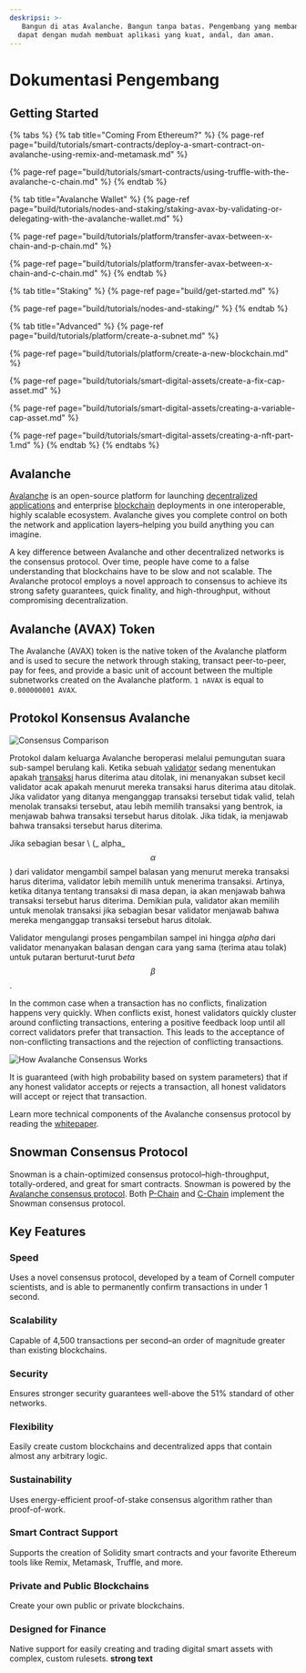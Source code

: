```yaml
---
deskripsi: >-
   Bangun di atas Avalanche. Bangun tanpa batas. Pengembang yang membangun di atas Avalanche
  dapat dengan mudah membuat aplikasi yang kuat, andal, dan aman.
---
```


# Dokumentasi Pengembang

## Getting Started

{% tabs %}
{% tab title="Coming From Ethereum?" %}
{% page-ref page="build/tutorials/smart-contracts/deploy-a-smart-contract-on-avalanche-using-remix-and-metamask.md" %}

{% page-ref page="build/tutorials/smart-contracts/using-truffle-with-the-avalanche-c-chain.md" %}
{% endtab %}

{% tab title="Avalanche Wallet" %}
{% page-ref page="build/tutorials/nodes-and-staking/staking-avax-by-validating-or-delegating-with-the-avalanche-wallet.md" %}

{% page-ref page="build/tutorials/platform/transfer-avax-between-x-chain-and-p-chain.md" %}

{% page-ref page="build/tutorials/platform/transfer-avax-between-x-chain-and-c-chain.md" %}
{% endtab %}

{% tab title="Staking" %}
{% page-ref page="build/get-started.md" %}

{% page-ref page="build/tutorials/nodes-and-staking/" %}
{% endtab %}

{% tab title="Advanced" %}
{% page-ref page="build/tutorials/platform/create-a-subnet.md" %}

{% page-ref page="build/tutorials/platform/create-a-new-blockchain.md" %}

{% page-ref page="build/tutorials/smart-digital-assets/create-a-fix-cap-asset.md" %}

{% page-ref page="build/tutorials/smart-digital-assets/creating-a-variable-cap-asset.md" %}

{% page-ref page="build/tutorials/smart-digital-assets/creating-a-nft-part-1.md" %}
{% endtab %}
{% endtabs %}

## Avalanche

[Avalanche](https://avax.network) is an open-source platform for launching [decentralized applications](https://support.avalabs.org/en/articles/4587146-what-is-a-decentralized-application-dapp) and enterprise [blockchain](http://support.avalabs.org/en/articles/4064677-what-is-a-blockchain) deployments in one interoperable, highly scalable ecosystem. Avalanche gives you complete control on both the network and application layers–helping you build anything you can imagine.

A key difference between Avalanche and other decentralized networks is the consensus protocol. Over time, people have come to a false understanding that blockchains have to be slow and not scalable. The Avalanche protocol employs a novel approach to consensus to achieve its strong safety guarantees, quick finality, and high-throughput, without compromising decentralization.

## Avalanche \(AVAX\) Token

The Avalanche \(AVAX\) token is the native token of the Avalanche platform and is used to secure the network through staking, transact peer-to-peer, pay for fees, and provide a basic unit of account between the multiple subnetworks created on the Avalanche platform. `1 nAVAX` is equal to `0.000000001 AVAX`.

## Protokol Konsensus Avalanche

![Consensus Comparison](.gitbook/assets/consensus-comparison.png)

Protokol dalam keluarga Avalanche beroperasi melalui pemungutan suara sub-sampel berulang kali. Ketika sebuah [validator](http://support.avalabs.org/en/articles/4064704-what-is-a-blockchain-validator) sedang menentukan apakah [transaksi](http://support.avalabs.org/en/articles/4587384-what-is-a-transaction) harus diterima atau ditolak, ini menanyakan subset kecil validator acak apakah menurut mereka transaksi harus diterima atau ditolak. Jika validator yang ditanya menganggap transaksi tersebut tidak valid, telah menolak transaksi tersebut, atau lebih memilih transaksi yang bentrok, ia menjawab bahwa transaksi tersebut harus ditolak. Jika tidak, ia menjawab bahwa transaksi tersebut harus diterima.

Jika sebagian besar \ (_ alpha_ $$α$$ \) dari validator mengambil sampel balasan yang menurut mereka transaksi harus diterima, validator lebih memilih untuk menerima transaksi. Artinya, ketika ditanya tentang transaksi di masa depan, ia akan menjawab bahwa transaksi tersebut harus diterima. Demikian pula, validator akan memilih untuk menolak transaksi jika sebagian besar validator menjawab bahwa mereka menganggap transaksi tersebut harus ditolak.

Validator mengulangi proses pengambilan sampel ini hingga _alpha_ dari validator menanyakan balasan dengan cara yang sama \(terima atau tolak\) untuk putaran berturut-turut _beta_ $$β$$.

In the common case when a transaction has no conflicts, finalization happens very quickly. When conflicts exist, honest validators quickly cluster around conflicting transactions, entering a positive feedback loop until all correct validators prefer that transaction. This leads to the acceptance of non-conflicting transactions and the rejection of conflicting transactions.

![How Avalanche Consensus Works](.gitbook/assets/howavalancheconsensusworks.png)

It is guaranteed \(with high probability based on system parameters\) that if any honest validator accepts or rejects a transaction, all honest validators will accept or reject that transaction.

Learn more technical components of the Avalanche consensus protocol by reading the [whitepaper](https://arxiv.org/pdf/1906.08936.pdf).

## Snowman Consensus Protocol

Snowman is a chain-optimized consensus protocol–high-throughput, totally-ordered, and great for smart contracts. Snowman is powered by the [Avalanche consensus protocol](./#avalanche-consensus-protocol). Both [P-Chain](learn/platform-overview/#platform-chain-p-chain) and [C-Chain](learn/platform-overview/#contract-chain-c-chain) implement the Snowman consensus protocol.

## Key Features

### Speed

Uses a novel consensus protocol, developed by a team of Cornell computer scientists, and is able to permanently confirm transactions in under 1 second.

### Scalability

Capable of 4,500 transactions per second–an order of magnitude greater than existing blockchains.

### Security

Ensures stronger security guarantees well-above the 51% standard of other networks.

### Flexibility

Easily create custom blockchains and decentralized apps that contain almost any arbitrary logic.

### Sustainability

Uses energy-efficient proof-of-stake consensus algorithm rather than proof-of-work.

### Smart Contract Support

Supports the creation of Solidity smart contracts and your favorite Ethereum tools like Remix, Metamask, Truffle, and more.

### Private and Public Blockchains

Create your own public or private blockchains.

### Designed for Finance

Native support for easily creating and trading digital smart assets with complex, custom rulesets.
**strong text**
<!--stackedit_data:
eyJoaXN0b3J5IjpbLTQ2ODI5MTA5MCwtNjU5NTUzOTMzXX0=
-->